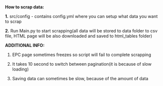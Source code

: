 **How to scrap data:**

**1.** src/config - contains config.yml where you can setup what data you want to scrap

**2.** Run Main.py to start scrapping(all data will be stored to data folder to csv file, HTML page will be also downloaded and saved to html_tables folder)

**ADDITIONAL INFO:** 

1. EPC page sometimes freezes so script will fail to complete scrapping

2. It takes 10 second to switch between pagination(it is because of slow loading)

3. Saving data can sometimes be slow, because of the amount of data

